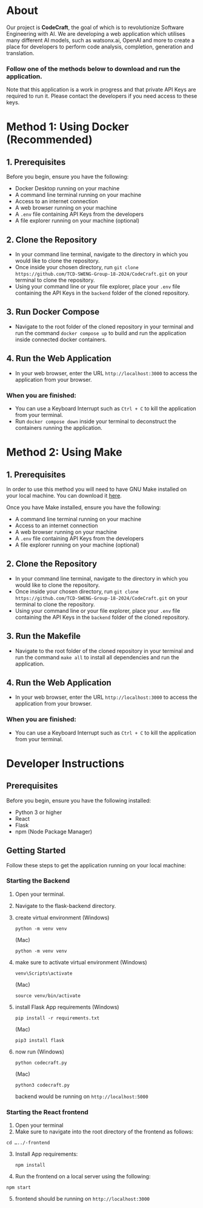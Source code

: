 # About

Our project is **CodeCraft**, the goal of which is to revolutionize Software Engineering with AI. We are developing a web application which utilises many different AI models, such as watsonx.ai, OpenAI and more to create a place for developers to perform code analysis, completion, generation and translation.

### Follow one of the methods below to download and run the application.
Note that this application is a work in progress and that private API Keys are required to run it. Please contact the developers if you need access to these keys.

# Method 1: Using Docker (Recommended)

## 1. Prerequisites

Before you begin, ensure you have the following:

- Docker Desktop running on your machine
- A command line terminal running on your machine
- Access to an internet connection
- A web browser running on your machine
- A `.env` file containing API Keys from the developers
- A file explorer running on your machine (optional)

## 2. Clone the Repository

- In your command line terminal, navigate to the directory in which you would like to clone the repository.
- Once inside your chosen directory, run `git clone https://github.com/TCD-SWENG-Group-18-2024/CodeCraft.git` on your terminal to clone the repository.
- Using your command line or your file explorer, place your `.env` file containing the API Keys in the `backend` folder of the cloned repository.

## 3. Run Docker Compose

- Navigate to the root folder of the cloned repository in your terminal and run the command `docker compose up` to build and run the application inside connected docker containers.

## 4. Run the Web Application

- In your web browser, enter the URL `http://localhost:3000` to access the application from your browser.

### When you are finished:
- You can use a Keyboard Interrupt such as `Ctrl + C` to kill the application from your terminal.
- Run `docker compose down` inside your terminal to deconstruct the containers running the application.

# Method 2: Using Make

## 1. Prerequisites

In order to use this method you will need to have GNU Make installed on your local machine. You can download it [here](https://www.gnu.org/software/make/#download).

Once you have Make installed, ensure you have the following:

- A command line terminal running on your machine
- Access to an internet connection
- A web browser running on your machine
- A `.env` file containing API Keys from the developers
- A file explorer running on your machine (optional)

## 2. Clone the Repository

- In your command line terminal, navigate to the directory in which you would like to clone the repository.
- Once inside your chosen directory, run `git clone https://github.com/TCD-SWENG-Group-18-2024/CodeCraft.git` on your terminal to clone the repository.
- Using your command line or your file explorer, place your `.env` file containing the API Keys in the `backend` folder of the cloned repository.

## 3. Run the Makefile

- Navigate to the root folder of the cloned repository in your terminal and run the command `make all` to install all dependencies and run the application.

## 4. Run the Web Application

- In your web browser, enter the URL `http://localhost:3000` to access the application from your browser.

### When you are finished:
- You can use a Keyboard Interrupt such as `Ctrl + C` to kill the application from your terminal.

# Developer Instructions

## Prerequisites

Before you begin, ensure you have the following installed:
- Python 3 or higher
- React
- Flask 
- npm (Node Package Manager)

## Getting Started

Follow these steps to get the application running on your local machine:

### Starting the Backend

1. Open your terminal.
2. Navigate to the flask-backend directory.
3. create virtual environment
   (Windows)
   ```
   python -m venv venv
   ```
   (Mac)
   ```
   python -m venv venv
   ```
  
4. make sure to activate virtual environment
   (Windows)
   ```
   venv\Scripts\activate
   ```
   (Mac)   
   ```
   source venv/bin/activate
   ```
5. install Flask App requirements
   (Windows)
   ```
   pip install -r requirements.txt
   ```
   (Mac)
   ```
   pip3 install flask
   ```
6. now run
   (Windows)
   ```
   python codecraft.py
   ```
   (Mac)
   ```
   python3 codecraft.py
   ```
   
   backend would be running on `http://localhost:5000`
   


### Starting the React frontend

1. Open your terminal
2. Make sure to navigate into the root directory of the frontend as follows:
```
cd …../-frontend
```
3. Install App requirements:
   ```
   npm install
   ```

4. Run the frontend on a local server using the following:
```
npm start
```
5. frontend should be running on `http://localhost:3000`